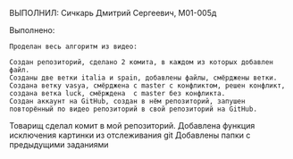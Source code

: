 ВЫПОЛНИЛ: Сичкарь Дмитрий Сергеевич, M01-005д

Выполнено:

    Проделан весь алгоритм из видео:

	Создан репозиторий, сделано 2 комита, в каждом из которых добавлен файл. 
	Созданы две ветки italia и spain, добавлены файлы, смёрджены ветки. 
	Создана ветку vasya, смёрджена с master с конфликтом, решен конфликт, создана ветка luck, смёрждена  с master без конфликта. 
	Создан аккаунт на GitHub, создан в нём репозиторий, запушен повторённый по видео репозиторий в свой репозиторий на GitHub.

   Товарищ сделал комит в мой репозиторий.
   Добавлена функция исключения картинки из отслеживания git
   Добавлены папки с предыдущими заданиями
